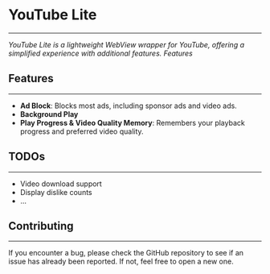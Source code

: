 YouTube Lite
============

---

*YouTube Lite is a lightweight WebView wrapper for YouTube, offering a simplified experience with additional features. Features*



## Features

---

* **Ad Block**: Blocks most ads, including sponsor ads and video ads.
* **Background Play**
* **Play Progress & Video Quality Memory**: Remembers your playback progress and preferred video quality.



TODOs
-----

---

* Video download support
* Display dislike counts
* ...



## Contributing

---

If you encounter a bug, please check the GitHub repository to see if an issue has already been reported. If not, feel free to open a new one.


